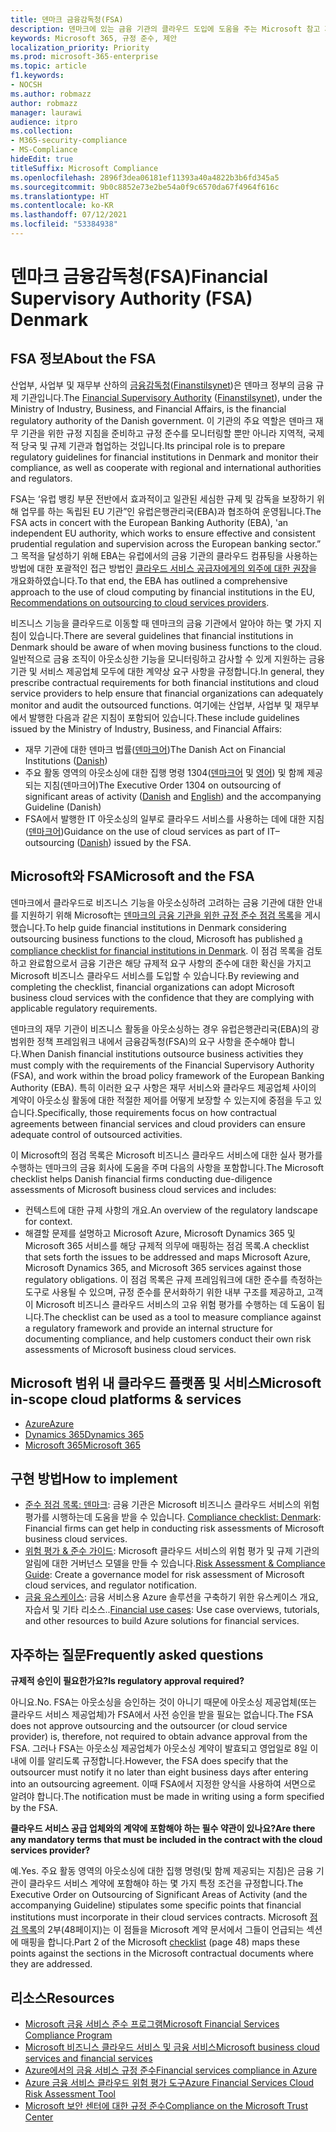 ```yaml
---
title: 덴마크 금융감독청(FSA)
description: 덴마크에 있는 금융 기관의 클라우드 도입에 도움을 주는 Microsoft 참고 자료입니다.
keywords: Microsoft 365, 규정 준수, 제안
localization_priority: Priority
ms.prod: microsoft-365-enterprise
ms.topic: article
f1.keywords:
- NOCSH
ms.author: robmazz
author: robmazz
manager: laurawi
audience: itpro
ms.collection:
- M365-security-compliance
- MS-Compliance
hideEdit: true
titleSuffix: Microsoft Compliance
ms.openlocfilehash: 2896f3dea06181ef11393a40a4822b3b6fd345a5
ms.sourcegitcommit: 9b0c8852e73e2be54a0f9c6570da67f4964f616c
ms.translationtype: HT
ms.contentlocale: ko-KR
ms.lasthandoff: 07/12/2021
ms.locfileid: "53384938"
---
```

# <a name="financial-supervisory-authority-fsa-denmark"></a><span data-ttu-id="f4d3c-104">덴마크 금융감독청(FSA)</span><span class="sxs-lookup"><span data-stu-id="f4d3c-104">Financial Supervisory Authority (FSA) Denmark</span></span>

## <a name="about-the-fsa"></a><span data-ttu-id="f4d3c-105">FSA 정보</span><span class="sxs-lookup"><span data-stu-id="f4d3c-105">About the FSA</span></span>

<span data-ttu-id="f4d3c-106">산업부, 사업부 및 재무부 산하의 [금융감독청](https://www.dfsa.dk/)([Finanstilsynet](https://www.finanstilsynet.dk/))은 덴마크 정부의 금융 규제 기관입니다.</span><span class="sxs-lookup"><span data-stu-id="f4d3c-106">The [Financial Supervisory Authority](https://www.dfsa.dk/) ([Finanstilsynet](https://www.finanstilsynet.dk/)), under the Ministry of Industry, Business, and Financial Affairs, is the financial regulatory authority of the Danish government.</span></span> <span data-ttu-id="f4d3c-107">이 기관의 주요 역할은 덴마크 재무 기관을 위한 규정 지침을 준비하고 규정 준수를 모니터링할 뿐만 아니라 지역적, 국제적 당국 및 규제 기관과 협업하는 것입니다.</span><span class="sxs-lookup"><span data-stu-id="f4d3c-107">Its principal role is to prepare regulatory guidelines for financial institutions in Denmark and monitor their compliance, as well as cooperate with regional and international authorities and regulators.</span></span>

<span data-ttu-id="f4d3c-108">FSA는 ‘유럽 뱅킹 부문 전반에서 효과적이고 일관된 세심한 규제 및 감독을 보장하기 위해 업무를 하는 독립된 EU 기관”인 유럽은행관리국(EBA)과 협조하여 운영됩니다.</span><span class="sxs-lookup"><span data-stu-id="f4d3c-108">The FSA acts in concert with the European Banking Authority (EBA), 'an independent EU authority, which works to ensure effective and consistent prudential regulation and supervision across the European banking sector.”</span></span> <span data-ttu-id="f4d3c-109">그 목적을 달성하기 위해 EBA는 유럽에서의 금융 기관의 클라우드 컴퓨팅을 사용하는 방법에 대한 포괄적인 접근 방법인 [클라우드 서비스 공급자에게의 외주에 대한 권장](https://eba.europa.eu/documents/10180/2170121/Final+draft+Recommendations+on+Cloud+Outsourcing+%28EBA-Rec-2017-03%29.pdf/5fa5cdde-3219-4e95-946d-0c0d05494362)을 개요화하였습니다.</span><span class="sxs-lookup"><span data-stu-id="f4d3c-109">To that end, the EBA has outlined a comprehensive approach to the use of cloud computing by financial institutions in the EU, [Recommendations on outsourcing to cloud services providers](https://eba.europa.eu/documents/10180/2170121/Final+draft+Recommendations+on+Cloud+Outsourcing+%28EBA-Rec-2017-03%29.pdf/5fa5cdde-3219-4e95-946d-0c0d05494362).</span></span>

<span data-ttu-id="f4d3c-110">비즈니스 기능을 클라우드로 이동할 때 덴마크의 금융 기관에서 알아야 하는 몇 가지 지침이 있습니다.</span><span class="sxs-lookup"><span data-stu-id="f4d3c-110">There are several guidelines that financial institutions in Denmark should be aware of when moving business functions to the cloud.</span></span> <span data-ttu-id="f4d3c-111">일반적으로 금융 조직이 아웃소싱한 기능을 모니터링하고 감사할 수 있게 지원하는 금융 기관 및 서비스 제공업체 모두에 대한 계약상 요구 사항을 규정합니다.</span><span class="sxs-lookup"><span data-stu-id="f4d3c-111">In general, they prescribe contractual requirements for both financial institutions and cloud service providers to help ensure that financial organizations can adequately monitor and audit the outsourced functions.</span></span> <span data-ttu-id="f4d3c-112">여기에는 산업부, 사업부 및 재무부에서 발행한 다음과 같은 지침이 포함되어 있습니다.</span><span class="sxs-lookup"><span data-stu-id="f4d3c-112">These include guidelines issued by the Ministry of Industry, Business, and Financial Affairs:</span></span>

- <span data-ttu-id="f4d3c-113">재무 기관에 대한 덴마크 법률([덴마크어](https://www.retsinformation.dk/Forms/R0710.aspx?id=193767))</span><span class="sxs-lookup"><span data-stu-id="f4d3c-113">The Danish Act on Financial Institutions ([Danish](https://www.retsinformation.dk/Forms/R0710.aspx?id=193767))</span></span>
- <span data-ttu-id="f4d3c-114">주요 활동 영역의 아웃소싱에 대한 집행 명령 1304([덴마크어](https://www.retsinformation.dk/Forms/R0710.aspx?id=134352) 및 [영어](https://www.finanstilsynet.dk/~/media/Lovgivning/Oversat-lovgivning/Executive-orders/1304_251110-pdf.pdf)) 및 함께 제공되는 지침(덴마크어)</span><span class="sxs-lookup"><span data-stu-id="f4d3c-114">The Executive Order 1304 on outsourcing of significant areas of activity ([Danish](https://www.retsinformation.dk/Forms/R0710.aspx?id=134352) and [English](https://www.finanstilsynet.dk/~/media/Lovgivning/Oversat-lovgivning/Executive-orders/1304_251110-pdf.pdf)) and the accompanying Guideline (Danish)</span></span>
- <span data-ttu-id="f4d3c-115">FSA에서 발행한 IT 아웃소싱의 일부로 클라우드 서비스를 사용하는 데에 대한 지침([덴마크어](https://www.finanstilsynet.dk/Tilsyn/Information-om-udvalgte-tilsynsomraader/It-tilsyn/Anvendelse-af-cloud-tjenester-som-led-i-IT-outsourcing))</span><span class="sxs-lookup"><span data-stu-id="f4d3c-115">Guidance on the use of cloud services as part of IT–outsourcing ([Danish](https://www.finanstilsynet.dk/Tilsyn/Information-om-udvalgte-tilsynsomraader/It-tilsyn/Anvendelse-af-cloud-tjenester-som-led-i-IT-outsourcing)) issued by the FSA.</span></span>

## <a name="microsoft-and-the-fsa"></a><span data-ttu-id="f4d3c-116">Microsoft와 FSA</span><span class="sxs-lookup"><span data-stu-id="f4d3c-116">Microsoft and the FSA</span></span>

<span data-ttu-id="f4d3c-117">덴마크에서 클라우드로 비즈니스 기능을 아웃소싱하려 고려하는 금융 기관에 대한 안내를 지원하기 위해 Microsoft는 [덴마크의 금융 기관을 위한 규정 준수 점검 목록](https://servicetrust.microsoft.com/ViewPage/TrustDocumentsV3?command=Download&downloadType=Document&downloadId=524cc66f-b292-49e9-aa14-04560401baa0&tab=7f51cb60-3d6c-11e9-b2af-7bb9f5d2d913&docTab=7f51cb60-3d6c-11e9-b2af-7bb9f5d2d913_Compliance_Guides)을 게시했습니다.</span><span class="sxs-lookup"><span data-stu-id="f4d3c-117">To help guide financial institutions in Denmark considering outsourcing business functions to the cloud, Microsoft has published [a compliance checklist for financial institutions in Denmark](https://servicetrust.microsoft.com/ViewPage/TrustDocumentsV3?command=Download&downloadType=Document&downloadId=524cc66f-b292-49e9-aa14-04560401baa0&tab=7f51cb60-3d6c-11e9-b2af-7bb9f5d2d913&docTab=7f51cb60-3d6c-11e9-b2af-7bb9f5d2d913_Compliance_Guides).</span></span> <span data-ttu-id="f4d3c-118">이 점검 목록을 검토하고 완료함으로서 금융 기관은 해당 규제적 요구 사항의 준수에 대한 확신을 가지고 Microsoft 비즈니스 클라우드 서비스를 도입할 수 있습니다.</span><span class="sxs-lookup"><span data-stu-id="f4d3c-118">By reviewing and completing the checklist, financial organizations can adopt Microsoft business cloud services with the confidence that they are complying with applicable regulatory requirements.</span></span>

<span data-ttu-id="f4d3c-119">덴마크의 재무 기관이 비즈니스 활동을 아웃소싱하는 경우 유럽은행관리국(EBA)의 광범위한 정책 프레임워크 내에서 금융감독청(FSA)의 요구 사항을 준수해야 합니다.</span><span class="sxs-lookup"><span data-stu-id="f4d3c-119">When Danish financial institutions outsource business activities they must comply with the requirements of the Financial Supervisory Authority (FSA), and work within the broad policy framework of the European Banking Authority (EBA).</span></span> <span data-ttu-id="f4d3c-120">특히 이러한 요구 사항은 재무 서비스와 클라우드 제공업체 사이의 계약이 아웃소싱 활동에 대한 적절한 제어를 어떻게 보장할 수 있는지에 중점을 두고 있습니다.</span><span class="sxs-lookup"><span data-stu-id="f4d3c-120">Specifically, those requirements focus on how contractual agreements between financial services and cloud providers can ensure adequate control of outsourced activities.</span></span>

<span data-ttu-id="f4d3c-121">이 Microsoft의 점검 목록은 Microsoft 비즈니스 클라우드 서비스에 대한 실사 평가를 수행하는 덴마크의 금융 회사에 도움을 주며 다음의 사항을 포함합니다.</span><span class="sxs-lookup"><span data-stu-id="f4d3c-121">The Microsoft checklist helps Danish financial firms conducting due-diligence assessments of Microsoft business cloud services and includes:</span></span>

- <span data-ttu-id="f4d3c-122">컨텍스트에 대한 규제 사항의 개요.</span><span class="sxs-lookup"><span data-stu-id="f4d3c-122">An overview of the regulatory landscape for context.</span></span>
- <span data-ttu-id="f4d3c-123">해결할 문제를 설명하고 Microsoft Azure, Microsoft Dynamics 365 및 Microsoft 365 서비스를 해당 규제적 의무에 매핑하는 점검 목록.</span><span class="sxs-lookup"><span data-stu-id="f4d3c-123">A checklist that sets forth the issues to be addressed and maps Microsoft Azure, Microsoft Dynamics 365, and Microsoft 365 services against those regulatory obligations.</span></span> <span data-ttu-id="f4d3c-124">이 점검 목록은 규제 프레임워크에 대한 준수를 측정하는 도구로 사용될 수 있으며, 규정 준수를 문서화하기 위한 내부 구조를 제공하고, 고객이 Microsoft 비즈니스 클라우드 서비스의 고유 위험 평가를 수행하는 데 도움이 됩니다.</span><span class="sxs-lookup"><span data-stu-id="f4d3c-124">The checklist can be used as a tool to measure compliance against a regulatory framework and provide an internal structure for documenting compliance, and help customers conduct their own risk assessments of Microsoft business cloud services.</span></span>

## <a name="microsoft-in-scope-cloud-platforms--services"></a><span data-ttu-id="f4d3c-125">Microsoft 범위 내 클라우드 플랫폼 및 서비스</span><span class="sxs-lookup"><span data-stu-id="f4d3c-125">Microsoft in-scope cloud platforms & services</span></span>

- [<span data-ttu-id="f4d3c-126">Azure</span><span class="sxs-lookup"><span data-stu-id="f4d3c-126">Azure</span></span>](https://gallery.technet.microsoft.com/Overview-of-Azure-c1be3942)
- [<span data-ttu-id="f4d3c-127">Dynamics 365</span><span class="sxs-lookup"><span data-stu-id="f4d3c-127">Dynamics 365</span></span>](https://aka.ms/d365-compliance-list)
- [<span data-ttu-id="f4d3c-128">Microsoft 365</span><span class="sxs-lookup"><span data-stu-id="f4d3c-128">Microsoft 365</span></span>](https://aka.ms/RiskGovernanceGuide)

## <a name="how-to-implement"></a><span data-ttu-id="f4d3c-129">구현 방법</span><span class="sxs-lookup"><span data-stu-id="f4d3c-129">How to implement</span></span>

- <span data-ttu-id="f4d3c-130">[준수 점검 목록: 덴마크](https://servicetrust.microsoft.com/ViewPage/TrustDocumentsV3?command=Download&downloadType=Document&downloadId=524cc66f-b292-49e9-aa14-04560401baa0&tab=7f51cb60-3d6c-11e9-b2af-7bb9f5d2d913&docTab=7f51cb60-3d6c-11e9-b2af-7bb9f5d2d913_Compliance_Guides): 금융 기관은 Microsoft 비즈니스 클라우드 서비스의 위험 평가를 시행하는데 도움을 받을 수 있습니다. </span><span class="sxs-lookup"><span data-stu-id="f4d3c-130">[Compliance checklist: Denmark](https://servicetrust.microsoft.com/ViewPage/TrustDocumentsV3?command=Download&downloadType=Document&downloadId=524cc66f-b292-49e9-aa14-04560401baa0&tab=7f51cb60-3d6c-11e9-b2af-7bb9f5d2d913&docTab=7f51cb60-3d6c-11e9-b2af-7bb9f5d2d913_Compliance_Guides): Financial firms can get help in conducting risk assessments of Microsoft business cloud services.</span></span>
- <span data-ttu-id="f4d3c-131">[위험 평가 & 준수 가이드](https://servicetrust.microsoft.com/ViewPage/TrustDocuments?command=Download&downloadType=Document&downloadId=edee9b14-3661-4a16-ba83-c35caf672bd7&docTab=6d000410-c9e9-11e7-9a91-892aae8839ad_FAQ_and_White_Papers): Microsoft 클라우드 서비스의 위험 평가 및 규제 기관의 알림에 대한 거버넌스 모델을 만들 수 있습니다.</span><span class="sxs-lookup"><span data-stu-id="f4d3c-131">[Risk Assessment & Compliance Guide](https://servicetrust.microsoft.com/ViewPage/TrustDocuments?command=Download&downloadType=Document&downloadId=edee9b14-3661-4a16-ba83-c35caf672bd7&docTab=6d000410-c9e9-11e7-9a91-892aae8839ad_FAQ_and_White_Papers): Create a governance model for risk assessment of Microsoft cloud services, and regulator notification.</span></span>
- <span data-ttu-id="f4d3c-132">[금융 유스케이스](/previous-versions/azure/industry-marketing/financial/index): 금융 서비스용 Azure 솔루션을 구축하기 위한 유스케이스 개요, 자습서 및 기타 리소스..</span><span class="sxs-lookup"><span data-stu-id="f4d3c-132">[Financial use cases](/previous-versions/azure/industry-marketing/financial/index): Use case overviews, tutorials, and other resources to build Azure solutions for financial services.</span></span>

## <a name="frequently-asked-questions"></a><span data-ttu-id="f4d3c-133">자주하는 질문</span><span class="sxs-lookup"><span data-stu-id="f4d3c-133">Frequently asked questions</span></span>

<span data-ttu-id="f4d3c-134">**규제적 승인이 필요한가요?**</span><span class="sxs-lookup"><span data-stu-id="f4d3c-134">**Is regulatory approval required?**</span></span>

<span data-ttu-id="f4d3c-135">아니요.</span><span class="sxs-lookup"><span data-stu-id="f4d3c-135">No.</span></span> <span data-ttu-id="f4d3c-136">FSA는 아웃소싱을 승인하는 것이 아니기 때문에 아웃소싱 제공업체(또는 클라우드 서비스 제공업체)가 FSA에서 사전 승인을 받을 필요는 없습니다.</span><span class="sxs-lookup"><span data-stu-id="f4d3c-136">The FSA does not approve outsourcing and the outsourcer (or cloud service provider) is, therefore, not required to obtain advance approval from the FSA.</span></span> <span data-ttu-id="f4d3c-137">그러나 FSA는 아웃소싱 제공업체가 아웃소싱 계약이 발효되고 영업일로 8일 이내에 이를 알리도록 규정합니다.</span><span class="sxs-lookup"><span data-stu-id="f4d3c-137">However, the FSA does specify that the outsourcer must notify it no later than eight business days after entering into an outsourcing agreement.</span></span> <span data-ttu-id="f4d3c-138">이때 FSA에서 지정한 양식을 사용하여 서면으로 알려야 합니다.</span><span class="sxs-lookup"><span data-stu-id="f4d3c-138">The notification must be made in writing using a form specified by the FSA.</span></span>

<span data-ttu-id="f4d3c-139">**클라우드 서비스 공급 업체와의 계약에 포함해야 하는 필수 약관이 있나요?**</span><span class="sxs-lookup"><span data-stu-id="f4d3c-139">**Are there any mandatory terms that must be included in the contract with the cloud services provider?**</span></span>

<span data-ttu-id="f4d3c-140">예.</span><span class="sxs-lookup"><span data-stu-id="f4d3c-140">Yes.</span></span> <span data-ttu-id="f4d3c-141">주요 활동 영역의 아웃소싱에 대한 집행 명령(및 함께 제공되는 지침)은 금융 기관이 클라우드 서비스 계약에 포함해야 하는 몇 가지 특정 조건을 규정합니다.</span><span class="sxs-lookup"><span data-stu-id="f4d3c-141">The Executive Order on Outsourcing of Significant Areas of Activity (and the accompanying Guideline) stipulates some specific points that financial institutions must incorporate in their cloud services contracts.</span></span> <span data-ttu-id="f4d3c-142">Microsoft [점검 목록](https://servicetrust.microsoft.com/ViewPage/TrustDocumentsV3?command=Download&downloadType=Document&downloadId=524cc66f-b292-49e9-aa14-04560401baa0&tab=7f51cb60-3d6c-11e9-b2af-7bb9f5d2d913&docTab=7f51cb60-3d6c-11e9-b2af-7bb9f5d2d913_Compliance_Guides)의 2부(48페이지)는 이 점들을 Microsoft 계약 문서에서 그들이 언급되는 섹션에 매핑을 합니다.</span><span class="sxs-lookup"><span data-stu-id="f4d3c-142">Part 2 of the Microsoft [checklist](https://servicetrust.microsoft.com/ViewPage/TrustDocumentsV3?command=Download&downloadType=Document&downloadId=524cc66f-b292-49e9-aa14-04560401baa0&tab=7f51cb60-3d6c-11e9-b2af-7bb9f5d2d913&docTab=7f51cb60-3d6c-11e9-b2af-7bb9f5d2d913_Compliance_Guides) (page 48) maps these points against the sections in the Microsoft contractual documents where they are addressed.</span></span>

## <a name="resources"></a><span data-ttu-id="f4d3c-143">리소스</span><span class="sxs-lookup"><span data-stu-id="f4d3c-143">Resources</span></span>

- <span data-ttu-id="f4d3c-144">[Microsoft 금융 서비스 준수 프로그램](https://download.microsoft.com/download/6/4/7/64707E3E-6D3E-45D0-8207-A0EA3201B4A6/Microsoft%20Cloud%20-%20Financial%20Services%20Compliance%20Program%20(Print).pdf)</span><span class="sxs-lookup"><span data-stu-id="f4d3c-144">[Microsoft Financial Services Compliance Program](https://download.microsoft.com/download/6/4/7/64707E3E-6D3E-45D0-8207-A0EA3201B4A6/Microsoft%20Cloud%20-%20Financial%20Services%20Compliance%20Program%20(Print).pdf)</span></span>
- [<span data-ttu-id="f4d3c-145">Microsoft 비즈니스 클라우드 서비스 및 금융 서비스</span><span class="sxs-lookup"><span data-stu-id="f4d3c-145">Microsoft business cloud services and financial services</span></span>](https://servicetrust.microsoft.com/viewpage/financialservicesoverview)
- [<span data-ttu-id="f4d3c-146">Azure에서의 금융 서비스 규정 준수</span><span class="sxs-lookup"><span data-stu-id="f4d3c-146">Financial services compliance in Azure</span></span>](https://azure.microsoft.com/resources/videos/azurecon-2015-financial-services-compliance-in-azure/)
- [<span data-ttu-id="f4d3c-147">Azure 금융 서비스 클라우드 위험 평가 도구</span><span class="sxs-lookup"><span data-stu-id="f4d3c-147">Azure Financial Services Cloud Risk Assessment Tool</span></span>](https://servicetrust.microsoft.com/ViewPage/FFIECBlueprint?command=Download&downloadType=Document&downloadId=079a1973-711a-428f-9312-9ddd290cff7b&docTab=c726d5c0-2d1e-11e8-a485-57140ec19669_PaaS)
- [<span data-ttu-id="f4d3c-148">Microsoft 보안 센터에 대한 규정 준수</span><span class="sxs-lookup"><span data-stu-id="f4d3c-148">Compliance on the Microsoft Trust Center</span></span>](https://www.microsoft.com/trust-center/compliance/compliance-overview)
